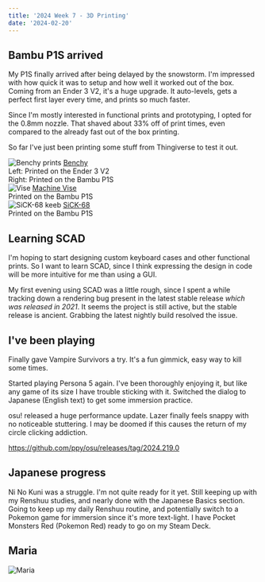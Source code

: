 ```yaml
---
title: '2024 Week 7 - 3D Printing'
date: '2024-02-20'
---
```


<script>
  import Image from '../src/components/Image.svelte';
</script>

## Bambu P1S arrived

My P1S finally arrived after being delayed by the snowstorm. I'm impressed with how quick it was to
setup and how well it worked out of the box. Coming from an Ender 3 V2, it's a huge upgrade. It
auto-levels, gets a perfect first layer every time, and prints so much faster.

Since I'm mostly interested in functional prints and prototyping, I opted for the 0.8mm nozzle. That
shaved about 33% off of print times, even compared to the already fast out of the box printing.

So far I've just been printing some stuff from Thingiverse to test it out.

<Image src="p1s_benchy" alt="Benchy prints">
  <a href="https://www.thingiverse.com/thing:763622">Benchy</a>
  <div>Left: Printed on the Ender 3 V2</div>
  <div>Right: Printed on the Bambu P1S</div>
</Image>

<Image src="vise" alt="Vise">
  <a href="https://www.thingiverse.com/thing:2064269">Machine Vise</a>
  <div>Printed on the Bambu P1S</div>
</Image>

<Image src="sick_keeb" alt="SiCK-68 keeb">
  <a href="https://www.thingiverse.com/thing:3478494">SiCK-68</a>
  <div>Printed on the Bambu P1S</div>
</Image>

## Learning SCAD

I'm hoping to start designing custom keyboard cases and other functional prints. So I want to learn
SCAD, since I think expressing the design in code will be more intuitive for me than using a GUI.

My first evening using SCAD was a little rough, since I spent a while tracking down a rendering bug
present in the latest stable release _which was released in 2021_. It seems the project is still
active, but the stable release is ancient. Grabbing the latest nightly build resolved the issue.

## I've been playing

Finally gave Vampire Survivors a try. It's a fun gimmick, easy way to kill some times.

Started playing Persona 5 again. I've been thoroughly enjoying it, but like any game of its size I
have trouble sticking with it. Switched the dialog to Japanese (English text) to get some immersion
practice.

osu! released a huge performance update. Lazer finally feels snappy with no noticeable stuttering. I
may be doomed if this causes the return of my circle clicking addiction.

https://github.com/ppy/osu/releases/tag/2024.219.0

## Japanese progress

Ni No Kuni was a struggle. I'm not quite ready for it yet. Still keeping up with my Renshuu studies,
and nearly done with the Japanese Basics section. Going to keep up my daily Renshuu routine, and
potentially switch to a Pokemon game for immersion since it's more text-light. I have Pocket
Monsters Red (Pokemon Red) ready to go on my Steam Deck.

## Maria

<Image src="maria_laundry" alt="Maria" />
